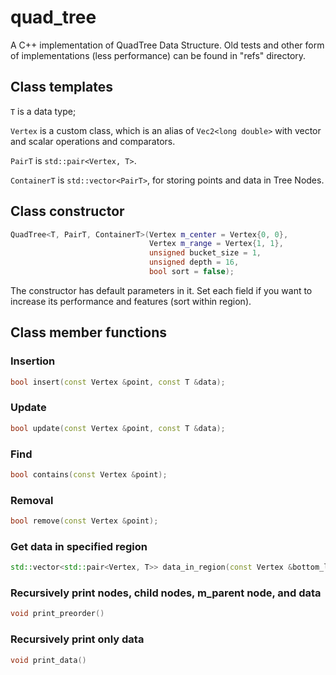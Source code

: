 # quad_tree

A C++ implementation of QuadTree Data Structure. Old tests and other form of implementations (less performance) can be found in "refs" directory.

## Class templates
`T` is a data type;

`Vertex` is a custom class, which is an alias of `Vec2<long double>` with vector and scalar operations and comparators.

`PairT` is `std::pair<Vertex, T>`.

`ContainerT` is `std::vector<PairT>`, for storing points and data in Tree Nodes.

## Class constructor

```C++
QuadTree<T, PairT, ContainerT>(Vertex m_center = Vertex{0, 0},
                               Vertex m_range = Vertex{1, 1},
                               unsigned bucket_size = 1,
                               unsigned depth = 16,
                               bool sort = false);
```

The constructor has default parameters in it. Set each field if you want to increase its performance and features (sort within region).

## Class member functions

### Insertion
```C++
bool insert(const Vertex &point, const T &data);
```

### Update
```C++
bool update(const Vertex &point, const T &data);
```

### Find
```C++
bool contains(const Vertex &point);
```
### Removal
```C++
bool remove(const Vertex &point);
```

### Get data in specified region
```C++
std::vector<std::pair<Vertex, T>> data_in_region(const Vertex &bottom_left, const Vertex &top_right);
```

### Recursively print nodes, child nodes, m_parent node, and data
```C++
void print_preorder()
```

### Recursively print only data
```C++
void print_data()
```
